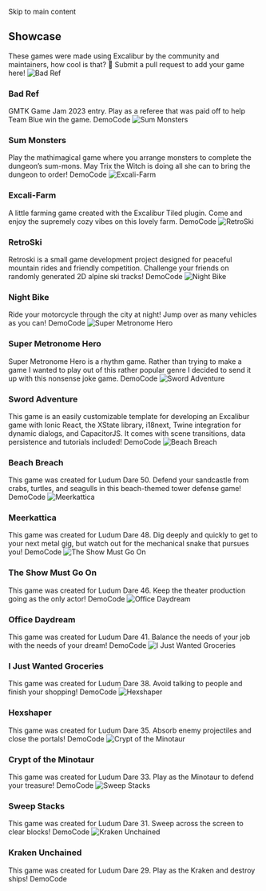 Skip to main content
## Showcase
These games were made using Excalibur by the community and maintainers, how cool is that? 🎉
Submit a pull request to add your game here!
![Bad Ref](https://excaliburjs.com/assets/images/bad-ref-b3686576138597909d59e2ef7b12e050.png)
### Bad Ref
GMTK Game Jam 2023 entry. Play as a referee that was paid off to help Team Blue win the game.
DemoCode
![Sum Monsters](https://excaliburjs.com/assets/images/sum-monsters-25234c746f3423d43e1df90b44c2326e.png)
### Sum Monsters
Play the mathimagical game where you arrange monsters to complete the dungeon’s sum-mons. May Trix the Witch is doing all she can to bring the dungeon to order!
DemoCode
![Excali-Farm](https://excaliburjs.com/assets/images/excalifarm-eb48ea320d17e0df185cfb595903f406.png)
### Excali-Farm
A little farming game created with the Excalibur Tiled plugin. Come and enjoy the supremely cozy vibes on this lovely farm.
DemoCode
![RetroSki](https://excaliburjs.com/assets/images/retroski-d212967cebfdf00f2f4f7eb8d25d4210.png)
### RetroSki
Retroski is a small game development project designed for peaceful mountain rides and friendly competition. Challenge your friends on randomly generated 2D alpine ski tracks!
DemoCode
![Night Bike](https://excaliburjs.com/showcase)
### Night Bike
Ride your motorcycle through the city at night! Jump over as many vehicles as you can!
DemoCode
![Super Metronome Hero](https://excaliburjs.com/assets/images/super-metronome-hero-45cfb78dc8eca99375f11f84ff17b147.png)
### Super Metronome Hero
Super Metronome Hero is a rhythm game. Rather than trying to make a game I wanted to play out of this rather popular genre I decided to send it up with this nonsense joke game.
DemoCode
![Sword Adventure](https://excaliburjs.com/assets/images/sword-adventure-fb80e83eed8d61712238326a57b1b195.png)
### Sword Adventure
This game is an easily customizable template for developing an Excalibur game with Ionic React, the XState library, i18next, Twine integration for dynamic dialogs, and CapacitorJS. It comes with scene transitions, data persistence and tutorials included!
DemoCode
![Beach Breach](https://excaliburjs.com/assets/images/beachbreach-b8f18f66346f05ad6a2731a37cc26c0e.png)
### Beach Breach
This game was created for Ludum Dare 50. Defend your sandcastle from crabs, turtles, and seagulls in this beach-themed tower defense game!
DemoCode
![Meerkattica](https://excaliburjs.com/assets/images/meerkattica-920b009ddf3454f23c211cb6417fb471.png)
### Meerkattica
This game was created for Ludum Dare 48. Dig deeply and quickly to get to your next metal gig, but watch out for the mechanical snake that pursues you!
DemoCode
![The Show Must Go On](https://excaliburjs.com/assets/images/show-4ebac0885775748dc00af378cc6d334c.png)
### The Show Must Go On
This game was created for Ludum Dare 46. Keep the theater production going as the only actor!
DemoCode
![Office Daydream](https://excaliburjs.com/assets/images/office-246ce04853ae579f2d1aecfcb3dac3dd.png)
### Office Daydream
This game was created for Ludum Dare 41. Balance the needs of your job with the needs of your dream!
DemoCode
![I Just Wanted Groceries](https://excaliburjs.com/assets/images/groceries-1afcee0c45abf0bd4f25a1295695c38f.png)
### I Just Wanted Groceries
This game was created for Ludum Dare 38. Avoid talking to people and finish your shopping!
DemoCode
![Hexshaper](https://excaliburjs.com/assets/images/hexshaper-09105768054420ccde2d48d8eeb7d82f.png)
### Hexshaper
This game was created for Ludum Dare 35. Absorb enemy projectiles and close the portals!
DemoCode
![Crypt of the Minotaur](https://excaliburjs.com/assets/images/minotaur-5b54800fdf8c8b97ab8e43da18e8bd73.png)
### Crypt of the Minotaur
This game was created for Ludum Dare 33. Play as the Minotaur to defend your treasure!
DemoCode
![Sweep Stacks](https://excaliburjs.com/assets/images/sweepstacks-7021e8b30b2688ec926fc5e5de85d75a.png)
### Sweep Stacks
This game was created for Ludum Dare 31. Sweep across the screen to clear blocks!
DemoCode
![Kraken Unchained](https://excaliburjs.com/assets/images/kraken-64b54dcb7e9327e1f7ffcf2d7029a8db.png)
### Kraken Unchained
This game was created for Ludum Dare 29. Play as the Kraken and destroy ships!
DemoCode
